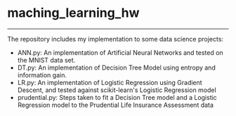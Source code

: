 # maching_learning_hw

---

The repository includes my implementation to some data science projects:

- ANN.py:
  An implementation of Artificial Neural Networks and tested on the MNIST data set.
- DT.py:
  An implementation of Decision Tree Model using entropy and information gain.
- LR.py:
  An implementation of Logistic Regression using Gradient Descent, and tested against scikit-learn's Logistic Regression model
- prudential.py:
  Steps taken to fit a Decision Tree model and a Logistic Regression model to the Prudential Life Insurance Assessment data
